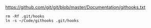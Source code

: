https://github.com/git/git/blob/master/Documentation/githooks.txt

    rm -Rf .git/hooks
    ln -s ~/Code/githooks .git/hooks
